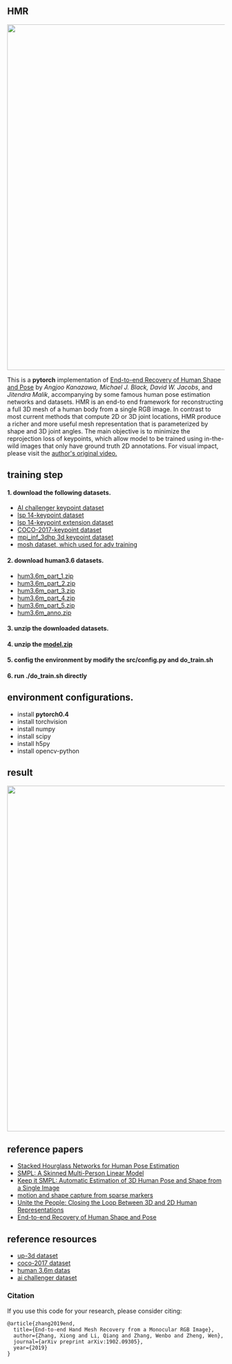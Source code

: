 ## HMR
<p align="center">
 <img src="./images/paper_picked.png" width="800px">
</p>

This is a **pytorch** implementation of [End-to-end Recovery of Human Shape and Pose](https://arxiv.org/abs/1712.06584) by *Angjoo Kanazawa, Michael J. Black, David W. Jacobs*, and *Jitendra Malik*, accompanying by some famous human pose estimation networks and datasets. 
HMR is an end-to end framework for reconstructing a full 3D mesh of a human body from a single RGB image. In contrast to most current methods that compute 2D or 3D joint locations, HMR produce a richer and more useful mesh representation that is parameterized by shape and 3D joint angles. The main objective is to minimize the reprojection loss of keypoints, which allow model to be trained using in-the-wild images that only have ground truth 2D annotations. For visual impact, please visit the [author's original video.](https://www.youtube.com/watch?v=bmMV9aJKa-c)

## training step
#### 1. download the following datasets.
- [AI challenger keypoint dataset](https://challenger.ai/datasets/keypoint)
- [lsp 14-keypoint dataset](https://pan.baidu.com/s/1BgKRJfggJcObHXkzHH5I5A)
- [lsp 14-keypoint extension dataset](https://pan.baidu.com/s/1uUcsdCKbzIwKCc9SzVFXAA)
- [COCO-2017-keypoint dataset](http://cocodataset.org/)
- [mpi_inf_3dhp 3d keypoint dataset](https://pan.baidu.com/s/1XQZNV3KPtiBi5ODnr7RB9A) 
- [mosh dataset, which used for adv training](https://pan.baidu.com/s/1OWzeMeLS5tKx1XGAiyZ0XA)
#### 2. download human3.6 datasets.
- [hum3.6m_part_1.zip](https://pan.baidu.com/s/1oeO213vrKyYEr46P1OBEgw)
- [hum3.6m_part_2.zip](https://pan.baidu.com/s/1XRnNn0qJeo5TECacjiJv4g)
- [hum3.6m_part_3.zip](https://pan.baidu.com/s/15AOngXr3zya2XsK7Sry97g)
- [hum3.6m_part_4.zip](https://pan.baidu.com/s/1RNqWSP1KREBhvPHn6-pCbA)
- [hum3.6m_part_5.zip](https://pan.baidu.com/s/109RwxgpWxEraXzIXf7iYkg)
- [hum3.6m_anno.zip](https://pan.baidu.com/s/1kCOQ2qzf69RLX3VN4cw5Mw)
#### 3. unzip the downloaded datasets.
#### 4. unzip the [model.zip](https://pan.baidu.com/s/1PUv5kUydmx5RG1E0KsQBkw)
#### 5. config the environment by modify the src/config.py and do_train.sh
#### 6. run ./do_train.sh directly

## environment configurations.
  - install **pytorch0.4**
  - install torchvision
  - install numpy
  - install scipy
  - install h5py
  - install opencv-python
 
## result
<p align="center">
 <img src="./images/r.png" width="800px">
</p> 


## reference papers
- [Stacked Hourglass Networks for Human Pose Estimation](https://arxiv.org/abs/1603.06937)
- [SMPL: A Skinned Multi-Person Linear Model](http://files.is.tue.mpg.de/black/papers/SMPL2015.pdf)
- [Keep it SMPL: Automatic Estimation of 3D Human Pose and Shape from a Single Image](https://pdfs.semanticscholar.org/4cea/52b44fc5cb1803a07fa466b6870c25535313.pdf)
- [motion and shape capture from sparse markers](http://files.is.tue.mpg.de/black/papers/MoSh.pdf)
- [Unite the People: Closing the Loop Between 3D and 2D Human Representations](https://arxiv.org/abs/1701.02468)
- [End-to-end Recovery of Human Shape and Pose](https://arxiv.org/abs/1712.06584)

## reference resources
- [up-3d dataset](http://files.is.tuebingen.mpg.de/classner/up/)
- [coco-2017 dataset](http://cocodataset.org/)
- [human 3.6m datas](http://vision.imar.ro/human3.6m/description.php)
- [ai challenger dataset](https://challenger.ai/)

### Citation
If you use this code for your research, please consider citing:
```
@article{zhang2019end,
  title={End-to-end Hand Mesh Recovery from a Monocular RGB Image},
  author={Zhang, Xiong and Li, Qiang and Zhang, Wenbo and Zheng, Wen},
  journal={arXiv preprint arXiv:1902.09305},
  year={2019}
}
```
